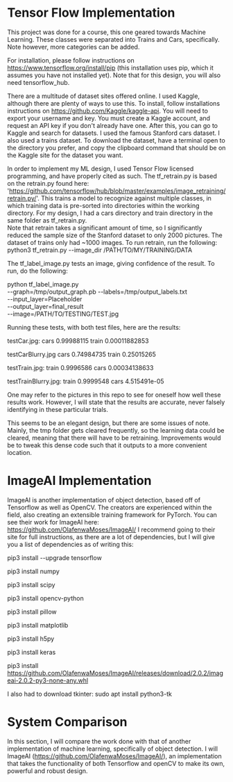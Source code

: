 # Tensor Flow Implementation
This project was done for a course, this one geared towards Machine Learning.  These classes were separated into Trains and Cars, specifically. Note however, more categories can be added.

For installation, please follow instructions on https://www.tensorflow.org/install/pip (this installation uses pip, which it assumes you have not installed yet).  Note that for this design, you will also need tensorflow_hub.  

There are a multitude of dataset sites offered online.  I used Kaggle, although there are plenty of ways to use this.  To install, follow installations instructions on https://github.com/Kaggle/kaggle-api.  You will need to export your username and key.  You must create a Kaggle account, and request an API key if you don't already have one.
After this, you can go to Kaggle and search for datasets. I used the famous Stanford cars dataset.  I also used a trains dataset. To download the dataset, have a terminal open to the directory you prefer, and copy the clipboard command that should be on the Kaggle site for the dataset you want.

In order to implement my ML design, I used Tensor Flow licensed programming, and have properly cited as such.  The tf_retrain.py is based on the retrain.py found here: 'https://github.com/tensorflow/hub/blob/master/examples/image_retraining/retrain.py/'.  This trains a model to recognize against multiple classes, in which training data is pre-sorted into directories within the working directory.  For my design, I had a cars directory and train directory in the same folder as tf_retrain.py.  
Note that retrain takes a significant amount of time, so I significantly reduced the sample size of the Stanford dataset to only 2000 pictures.  The dataset of trains only had ~1000 images.
To run retrain, run the following:
python3 tf_retrain.py --image_dir /PATH/TO/MY/TRAINING/DATA

The tf_label_image.py tests an image, giving confidence of the result. To run, do the following:

python tf_label_image.py \
--graph=/tmp/output_graph.pb --labels=/tmp/output_labels.txt \
--input_layer=Placeholder \
--output_layer=final_result \
--image=/PATH/TO/TESTING/TEST.jpg

 
Running these tests, with both test files, here are the results:

testCar.jpg:
cars 0.99988115
train 0.00011882853

testCarBlurry.jpg
cars 0.74984735
train 0.25015265

testTrain.jpg:
train 0.9996586
cars 0.00034138633

testTrainBlurry.jpg:
train 0.9999548
cars 4.515491e-05

One may refer to the pictures in this repo to see for oneself how well these results work.  However, I will state that the results are accurate, never falsely identifying in these particular trials. 

This seems to be an elegant design, but there are some issues of note.  Mainly, the tmp folder gets cleared frequently, so the learning data could be cleared, meaning that there will have to be retraining.  Improvements would be to tweak this dense code such that it outputs to a more convenient location.

# ImageAI Implementation
ImageAI is another implementation of object detection, based off of Tensorflow as well as OpenCV.  The creators are experienced within the field, also creating an extensible training framework for PyTorch.  You can see their work for ImageAI here: https://github.com/OlafenwaMoses/ImageAI/
I recommend going to their site for full instructions, as there are a lot of dependencies, but I will give you a list of dependencies as of writing this:

pip3 install --upgrade tensorflow

pip3 install numpy

pip3 install scipy

pip3 install opencv-python

pip3 install pillow

pip3 install matplotlib

pip3 install h5py

pip3 install keras

pip3 install https://github.com/OlafenwaMoses/ImageAI/releases/download/2.0.2/imageai-2.0.2-py3-none-any.whl 

I also had to download tkinter: sudo apt install python3-tk

# System Comparison
In this section, I will compare the work done with that of another implementation of machine learning, specifically of object detection.  I will ImageAI (https://github.com/OlafenwaMoses/ImageAI/), an implementation that takes the functionality of both Tensorflow and openCV to make its own, powerful and robust design.
